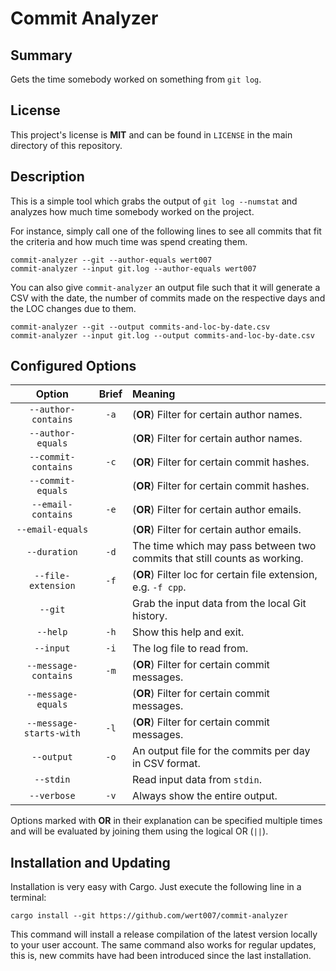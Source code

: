# Commit Analyzer

## Summary

Gets the time somebody worked on something from `git log`.

## License

This project's license is **MIT** and can be found in `LICENSE` in the main
directory of this repository.

## Description

This is a simple tool which grabs the output of `git log --numstat` and analyzes
how much time somebody worked on the project.

For instance, simply call one of the following lines to see all commits that fit
the criteria and how much time was spend creating them.

```
commit-analyzer --git --author-equals wert007
commit-analyzer --input git.log --author-equals wert007
```

You can also give `commit-analyzer` an output file such that it will generate a
CSV with the date, the number of commits made on the respective days and the LOC
changes due to them.

```
commit-analyzer --git --output commits-and-loc-by-date.csv
commit-analyzer --input git.log --output commits-and-loc-by-date.csv
```

## Configured Options

| Option                    | Brief | Meaning                                                                   |
|:-------------------------:|:-----:|:--------------------------------------------------------------------------|
| `--author-contains`       | `-a`  | (**OR**) Filter for certain author names.                                 |
| `--author-equals`         |       | (**OR**) Filter for certain author names.                                 |
| `--commit-contains`       | `-c`  | (**OR**) Filter for certain commit hashes.                                |
| `--commit-equals`         |       | (**OR**) Filter for certain commit hashes.                                |
| `--email-contains`        | `-e`  | (**OR**) Filter for certain author emails.                                |
| `--email-equals`          |       | (**OR**) Filter for certain author emails.                                |
| `--duration`              | `-d`  | The time which may pass between two commits that still counts as working. |
| `--file-extension`        | `-f`  | (**OR**) Filter loc for certain file extension, e.g. `-f cpp`.            |
| `--git`                   |       | Grab the input data from the local Git history.                           |
| `--help`                  | `-h`  | Show this help and exit.                                                  |
| `--input`                 | `-i`  | The log file to read from.                                                |
| `--message-contains`      | `-m`  | (**OR**) Filter for certain commit messages.                              |
| `--message-equals`        |       | (**OR**) Filter for certain commit messages.                              |
| `--message-starts-with`   | `-l`  | (**OR**) Filter for certain commit messages.                              |
| `--output`                | `-o`  | An output file for the commits per day in CSV format.                     |
| `--stdin`                 |       | Read input data from `stdin`.                                             |
| `--verbose`               | `-v`  | Always show the entire output.                                            |

Options marked with **OR** in their explanation can be specified multiple times
and will be evaluated by joining them using the logical OR (`||`).

## Installation and Updating

Installation is very easy with Cargo. Just execute the following line in a
terminal:

```
cargo install --git https://github.com/wert007/commit-analyzer
```

This command will install a release compilation of the latest version locally to
your user account. The same command also works for regular updates, this is, new
commits have had been introduced since the last installation.
